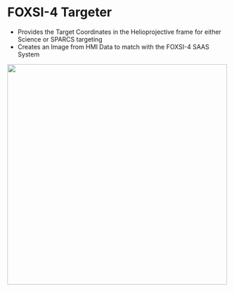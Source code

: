# FOXSI-4 Targeter
- Provides the Target Coordinates in the Helioprojective frame for either Science or SPARCS targeting
- Creates an Image from HMI Data to match with the FOXSI-4 SAAS System

<img src="https://github.com/orromeo/foxsi_targeter/blob/master/HMI_TestImage.png?raw=true" width="500">
